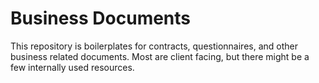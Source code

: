 Business Documents
==================

This repository is boilerplates for contracts, questionnaires, and other business related documents.
Most are client facing, but there might be a few internally used resources.